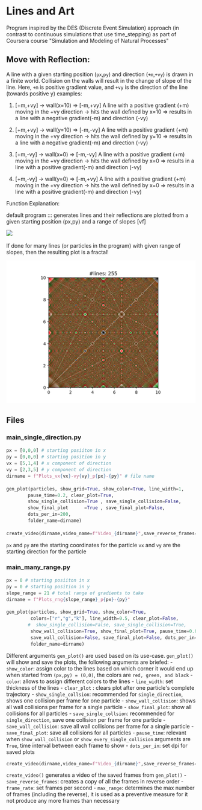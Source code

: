 # Lines and Art
Program inspired by the DES (Discrete Event Simulation) approach (in contrast to continuous simulations that use time_stepping) as part of Coursera course "Simulation and Modeling of Natural Processes"

## Move with Reflection: 
A line with a given starting position (`px`,`py`) and direction (`+m`,`+vy`) is drawn in a finite world. Collision on the walls will result in the change of slope of the line.
Here, `+m` is positive gradient value, and `+vy` is the direction of the line (towards positive y)
examples:
1) [+m,+vy] -> wall(x=10) => [-m,+vy]
A line with a positive gradient (+m) moving in the +vy direction -> hits the wall defined by x=10 => results in a line with a negative gradient(-m) and direction (-vy)

2) [+m,+vy] -> wall(y=10) => [-m,-vy]
A line with a positive gradient (+m) moving in the +vy direction -> hits the wall defined by y=10 => results in a line with a negative gradient(-m) and direction (-vy)

3) [+m,-vy] -> wall(x=0) => [-m,-vy]
A line with a positive gradient (+m) moving in the +vy direction -> hits the wall defined by  x=0 => results in a line with a positive gradient(-m) and direction (-vy)

4) [+m,-vy] -> wall(y=0) => [-m,+vy]
A line with a positive gradient (+m) moving in the +vy direction -> hits the wall defined by  x=0 => results in a line with a positive gradient(-m) and direction (-vy)

Function Explanation:

default program ::: generates lines and their reflections are plotted from a given starting position (px,py) and a range of slopes [vf]

![](https://i.imgur.com/P5FOlXF.gif)

If done for many lines (or particles in the program) with given range of slopes, then the resulting plot is a fractal!

![](Examples/Many_Range/frame_0259.png)

## Files

### main_single_direction.py
```python
px = [0,0,0] # starting posiiton in x
py = [0,0,0] # starting position in y
vx = [5,1,4] # x component of direction
vy = [2,3,5] # y component of direction
dirname = f"Plots_vx{vx}-vy{vy}_p{px}-{py}" # file name

gen_plot(particles, show_grid=True, show_color=True, line_width=1,
		pause_time=0.2, clear_plot=True,
		show_single_collision=True , save_single_collision=False,
		show_final_plot      =True , save_final_plot=False,
		dots_per_in=200, 
		folder_name=dirname)

create_video(dirname,video_name=f"Video_{dirname}",save_reverse_frames=False,frame_rate=5,max_range=[1, len(particles)])
```

`px` and `py` are the starting coordinates for the particle
`vx` and `vy` are the starting direction for the particle
### main_many_range.py
```python
px = 0 # starting posiiton in x
py = 0 # starting position in y
slope_range = 21 # total range of gradients to take
dirname = f"Plots_rng{slope_range}_p{px}-{py}"

gen_plot(particles, show_grid=True, show_color=True, 
         colors=["r","g","k"], line_width=0.5, clear_plot=False,
        #  show_single_collision=False, save_single_collision=True,
         show_wall_collision=True, show_final_plot=True, pause_time=0.01,
         save_wall_collision=False, save_final_plot=False, dots_per_in=200, 
         folder_name=dirname)
```

Different arguments `gen_plot()` are used based on its use-case.
`gen_plot()` will show and save the plots, the following arguments are briefed:
	- `show_color`: assign color to the lines based on which corner it would end up when started from `(px,py) = (0,0)`, the colors are `red, green, and black`
	- `color`: allows to assign different colors to the lines
	- `line_width`: set thickness of the lines
	- `clear_plot` : clears plot after one particle's complete trajectory
	- `show_single_collsion`:  recommended for `single_direction`, shows one collision per frame for one particle
	- `show_wall_collision`: shows all wall collisions per frame for a single particle 
	- `show_final_plot`: show all collisions for all particles
	- `save_single_collsion`:  recommended for `single_direction`, save one collision per frame for one particle
	- `save_wall_collision`: save all wall collisions per frame for a single particle 
	- `save_final_plot`: save all collisions for all particles
	- `pause_time`: relevant when `show_wall_collision` or `show_every_single_collision` arguments are `True`, time interval between each frame to show
	- `dots_per_in`: set dpi for saved plots

```python
create_video(dirname,video_name=f"Video_{dirname}",save_reverse_frames=False,frame_rate=5, max_range=[1, len(particles)])
```
`create_video()` generates a video of the saved frames from `gen_plot()`
	- `save_reverse_frames`: creates a copy of all the frames in reverse order
	- `frame_rate`: set frames per second 
	- `max_range`: determines the max number of frames (including the reverse), it is used as a preventive measure for it not produce any more frames than necessary